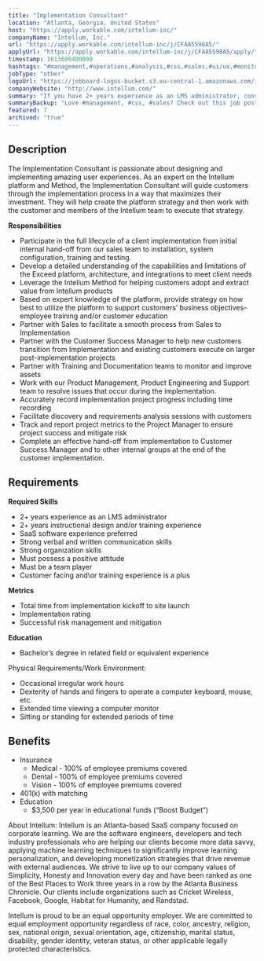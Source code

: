 ```yaml
---
title: "Implementation Consultant"
location: "Atlanta, Georgia, United States"
host: "https://apply.workable.com/intellum-inc/"
companyName: "Intellum, Inc."
url: "https://apply.workable.com/intellum-inc/j/CFAA5598A5/"
applyUrl: "https://apply.workable.com/intellum-inc/j/CFAA5598A5/apply/"
timestamp: 1613606400000
hashtags: "#management,#operations,#analysis,#css,#sales,#ui/ux,#monitoring"
jobType: "other"
logoUrl: "https://jobboard-logos-bucket.s3.eu-central-1.amazonaws.com/intellum-inc-"
companyWebsite: "http://www.intellum.com/"
summary: "If you have 2+ years experience as an LMS administrator, consider applying to Intellum's job post for a new Implementation Consultant."
summaryBackup: "Love #management, #css, #sales? Check out this job post!"
featured: 7
archived: "true"
---
```


## Description

The Implementation Consultant is passionate about designing and implementing amazing user experiences. As an expert on the Intellum platform and Method, the Implementation Consultant will guide customers through the implementation process in a way that maximizes their investment. They will help create the platform strategy and then work with the customer and members of the Intellum team to execute that strategy.

**Responsibilities**

*   Participate in the full lifecycle of a client implementation from initial internal hand-off from our sales team to installation, system configuration, training and testing.
*   Develop a detailed understanding of the capabilities and limitations of the Exceed platform, architecture, and integrations to meet client needs
*   Leverage the Intellum Method for helping customers adopt and extract value from Intellum products
*   Based on expert knowledge of the platform, provide strategy on how best to utilize the platform to support customers’ business objectives– employee training and/or customer education
*   Partner with Sales to facilitate a smooth process from Sales to Implementation
*   Partner with the Customer Success Manager to help new customers transition from Implementation and existing customers execute on larger post-implementation projects
*   Partner with Training and Documentation teams to monitor and improve assets
*   Work with our Product Management, Product Engineering and Support team to resolve issues that occur during the implementation.
*   Accurately record implementation project progress including time recording
*   Facilitate discovery and requirements analysis sessions with customers
*   Track and report project metrics to the Project Manager to ensure project success and mitigate risk
*   Complete an effective hand-off from implementation to Customer Success Manager and to other internal groups at the end of the customer implementation.

## Requirements

**Required Skills**

*   2+ years experience as an LMS administrator
*   2+ years instructional design and/or training experience
*   SaaS software experience preferred
*   Strong verbal and written communication skills
*   Strong organization skills
*   Must possess a positive attitude
*   Must be a team player
*   Customer facing and\\or training experience is a plus

**Metrics**

*   Total time from implementation kickoff to site launch
*   Implementation rating
*   Successful risk management and mitigation

**Education**

*   Bachelor’s degree in related field or equivalent experience

Physical Requirements/Work Environment:

*   Occasional irregular work hours
*   Dexterity of hands and fingers to operate a computer keyboard, mouse, etc.
*   Extended time viewing a computer monitor
*   Sitting or standing for extended periods of time

## Benefits

*   Insurance
    *   Medical - 100% of employee premiums covered
    *   Dental - 100% of employee premiums covered
    *   Vision - 100% of employee premiums covered
*   401(k) with matching
*   Education
    *   $3,500 per year in educational funds (“Boost Budget”)

About Intellum: Intellum is an Atlanta-based SaaS company focused on corporate learning. We are the software engineers, developers and tech industry professionals who are helping our clients become more data savvy, applying machine learning techniques to significantly improve learning personalization, and developing monetization strategies that drive revenue with external audiences. We strive to live up to our company values of Simplicity, Honesty and Innovation every day and have been ranked as one of the Best Places to Work three years in a row by the Atlanta Business Chronicle. Our clients include organizations such as Cricket Wireless, Facebook, Google, Habitat for Humanity, and Randstad.

Intellum is proud to be an equal opportunity employer. We are committed to equal employment opportunity regardless of race, color, ancestry, religion, sex, national origin, sexual orientation, age, citizenship, marital status, disability, gender identity, veteran status, or other applicable legally protected characteristics.
